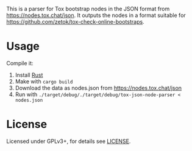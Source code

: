 This is a parser for Tox bootstrap nodes in the JSON format from <https://nodes.tox.chat/json>.
It outputs the nodes in a format suitable for <https://github.com/zetok/tox-check-online-bootstraps>.

# Usage

Compile it:

1. Install [Rust](http://www.rust-lang.org/)
2. Make with `cargo build`
3. Download the data as nodes.json from <https://nodes.tox.chat/json>
4. Run with `./target/debug/./target/debug/tox-json-node-parser < nodes.json`


# License

Licensed under GPLv3+, for details see [LICENSE](/LICENSE). 
